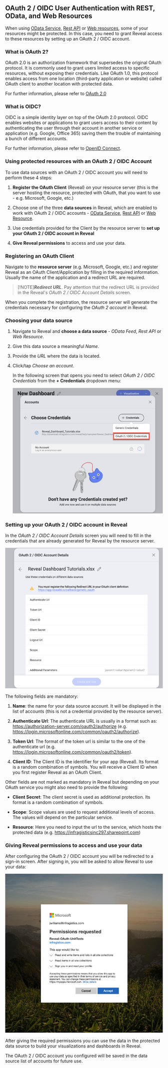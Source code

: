 ## OAuth 2 / OIDC User Authentication with REST, OData, and Web Resources

When using [OData Service](odata-feed.md), [Rest API](rest-api) or [Web resources](web-resource.md), some of your resources might be protected. In
this case, you need to grant Reveal access to these resources by setting
up an OAuth 2 / OIDC account.

### What is OAuth 2?

OAuth 2.0 is an authorization framework that supersedes the original
OAuth protocol. It is commonly used to grant users limited access to
specific resources, without exposing their credentials. Like OAuth 1.0,
this protocol enables access from one location (third-party application
or website) called OAuth client to another location with protected data.

For further information, please refer to
[OAuth 2.0](https://oauth.net/2/)

### What is OIDC?

OIDC is a simple identity layer on top of the OAuth 2.0 protocol. OIDC
enables websites or applications to grant users access to their content
by authenticating the user through their account in another service or
application (е.g. Google, Office 365) saving them the trouble of
maintaining a bunch of different accounts.

For further information, please refer to [OpenID Connect](https://openid.net/connect/).

### Using protected resources with an OAuth 2 / OIDC Account

To use data sources with an OAuth 2 / OIDC аccount you will need to
perform these 4 steps:

1.  **Register the OAuth Client** (Reveal) on your resource server (this
    is the server hosting the resource, protected with OAuth, that you
    want to use - e.g. Microsoft, Google, etc.)

2.  Choose one of the three **data sources** in Reveal, which are
    enabled to work with OAuth 2 / OIDC accounts - [OData Service](odata-feed.md), [Rest API](REST-API.md) or [Web Resource](web-resource.md).

3.  Use credentials provided for the Client by the resource server to
    **set up your OAuth 2 / OIDC account in Reveal**

4.  **Give Reveal permissions** to access and use your data.

### Registering an OAuth Client

Navigate to the **resource server** (e.g. Microsoft, Google, etc.) and
register Reveal as an OAuth Client/Application by filling in the
required information. Usually the name of the application and a redirect
URL are required.

>[!NOTE]***Redirect URL***.
>Pay attention that the redirect URL is provided in the Reveal's *OAuth 2 / OIDC Account Details* screen.

When you complete the registration, the resource server will generate
the credentials necessary for configuring the *OAuth 2 account* in
Reveal.

### Choosing your data source

1.  Navigate to Reveal and **choose a data source** - *OData Feed*,
    *Rest API* or *Web Resource*.

2.  Give this data source a meaningful *Name*.

3.  Provide the *URL* where the data is located.

4.  Click/tap *Choose an account*.

    In the following screen that opens you need to select *OAuth 2 / OIDC Credentials* from the **+ Credentials** dropdown menu:

    ![Accessing OAuth2/OIDC Credentials menu](images/OAuth-2-OIDC-Credentials.png)

### Setting up your OAuth 2 / OIDC account in Reveal

In the *OAuth 2 / OIDC Account Details* screen you will need to fill in
the credentials that are already generated for Reveal by the resource
server.

![Required Credentials OAuth Account](images/Required-Credentials-OAuth-Account.png)

The following fields are mandatory:

1.  **Name**: the name for your data source account. It will be
    displayed in the list of accounts (this is not a credential provided
    by the resource server).

2.  **Authenticate Url**: The authenticate URL is usually in a format
    such as: <https://authorization-server.com/oauth2/authorize> (e.g.
    <https://login.microsoftonline.com/common/oauth2/authorize>).

3.  **Token Url**: The format of the token url is similar to the one of
    the authenticate url (e.g.
    <https://login.microsoftonline.com/common/oauth2/token>).

4.  **Client ID**: The Client ID is the identifier for your app
    (Reveal). Its format is a random combination of symbols. You will
    receive a Client ID when you first register Reveal as an OAuth
    Client.

Other fields are not marked as mandatory in Reveal but depending on your
OAuth service you might also need to provide the following:

*  **Client Secret**: The client secret is used as additional
    protection. Its format is a random combination of symbols.

*  **Scope**: Scope values are used to request additional levels of
    access. The values will depend on the particular service.

*  **Resource**: Here you need to input the url to the service, which
    hosts the protected data (e.g.
    <https://infragisticsinc297.sharepoint.com>)

### Giving Reveal permissions to access and use your data

After configuring the OAuth 2 / OIDC account you will be redirected to a
sign-in screen.
After signing in, you will be asked to allow Reveal to use your data:

![Permissions Request dialog](images/permissions-request.png)

After giving the required permissions you can use the data in the
protected data source to build your visualizations and dashboards in Reveal.

The OAuth 2 / OIDC account you configured will be saved in the data
source list of accounts for future use.
